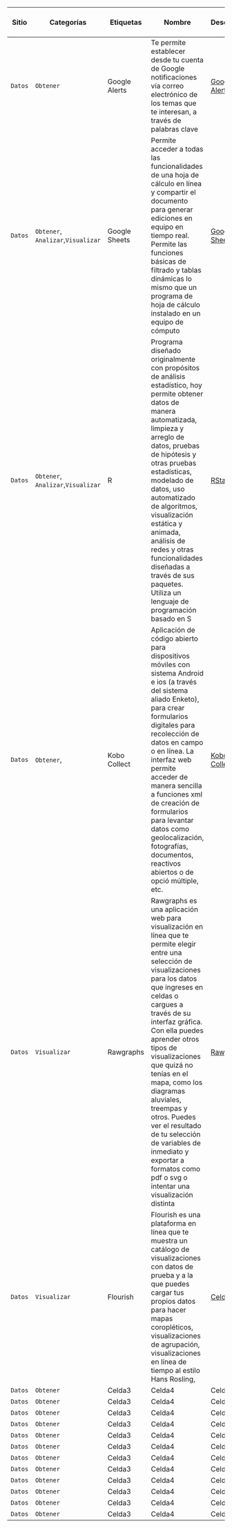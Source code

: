 Sitio | Categorías | Etiquetas | Nombre | Descripción | Enlace | Fecha de revisión  | Revisor/a  
------------ | ------------- | ------------- | ------------- | ------------- | ------------- | ------------- | ------------- |
`Datos` | `Obtener`  | Google Alerts | Te permite establecer desde tu cuenta de Google notificaciones vía correo electrónico de los temas que te interesan, a través de palabras clave  | [Google Alerts](https://www.google.com/alerts) | Celda6 | Celda7
`Datos` | `Obtener`, `Analizar`,`Visualizar` | Google Sheets | Permite acceder a todas las funcionalidades de una hoja de cálculo en línea y compartir el documento para generar ediciones en equipo en tiempo real. Permite las funciones básicas de filtrado y tablas dinámicas lo mismo que un programa de hoja de cálculo instalado en un equipo de cómputo| [Google Sheets](https://docs.google.com/spreadsheets/) | Celda6 | Celda7
`Datos` | `Obtener`, `Analizar`,`Visualizar` | R | Programa diseñado originalmente con propósitos de análisis estadístico, hoy permite obtener datos de manera automatizada, limpieza y arreglo de datos, pruebas de hipótesis y otras pruebas estadísticas, modelado de datos, uso automatizado de algoritmos, visualización estática y animada, análisis de redes y otras funcionalidades diseñadas a través de sus paquetes. Utiliza un lenguaje de programación basado en S| [RStats](https://www.r-project.org/) | Celda6 | Celda7
`Datos` | `Obtener`,| Kobo Collect | Aplicación de código abierto para dispositivos móviles con sistema Android e ios (a través del sistema aliado Enketo), para crear formularios digitales para recolección de datos en campo o en línea. La interfaz web permite acceder de manera sencilla a funciones xml de creación de formularios para levantar datos como geolocalización, fotografías, documentos, reactivos abiertos o de opció múltiple, etc.| [Kobo Collect](https://socialtic.org/wp-content/uploads/2018/09/Guia_levantamiento_de_datos_con_moviles.pdf) | Celda6 | Celda7
`Datos` | `Visualizar` | Rawgraphs | Rawgraphs es una aplicación web para visualización en línea que te permite elegir entre una selección de visualizaciones para los datos que ingreses en celdas o cargues a través de su interfaz gráfica. Con ella puedes aprender otros tipos de visualizaciones que quizá no tenías en el mapa, como los diagramas aluviales, treempas y otros. Puedes ver el resultado de tu selección de variables de inmediato y exportar a formatos como pdf o svg o intentar una visualización distinta | [Rawgraphs](https://rawgraphs.io/) | Celda6 | Celda7
`Datos` | `Visualizar` | Flourish | Flourish es una plataforma en línea que te muestra un catálogo de visualizaciones con datos de prueba y a la que puedes cargar tus propios datos para hacer mapas coropléticos, visualizaciones de agrupación, visualizaciones en línea de tiempo al estilo Hans Rosling,  | [Celda5](celda5.com) | Celda6 | Celda7
`Datos` | `Obtener` | Celda3 | Celda4 | Celda5 | [Celda6](celda6.com) | Celda7 | Celda8 |
`Datos` | `Obtener` | Celda3 | Celda4 | Celda5 | [Celda6](celda6.com) | Celda7 | Celda8 |
`Datos` | `Obtener` | Celda3 | Celda4 | Celda5 | [Celda6](celda6.com) | Celda7 | Celda8 |
`Datos` | `Obtener` | Celda3 | Celda4 | Celda5 | [Celda6](celda6.com) | Celda7 | Celda8 |
`Datos` | `Obtener` | Celda3 | Celda4 | Celda5 | [Celda6](celda6.com) | Celda7 | Celda8 |
`Datos` | `Obtener` | Celda3 | Celda4 | Celda5 | [Celda6](celda6.com) | Celda7 | Celda8 |
`Datos` | `Obtener` | Celda3 | Celda4 | Celda5 | [Celda6](celda6.com) | Celda7 | Celda8 |
`Datos` | `Obtener` | Celda3 | Celda4 | Celda5 | [Celda6](celda6.com) | Celda7 | Celda8 |
`Datos` | `Obtener` | Celda3 | Celda4 | Celda5 | [Celda6](celda6.com) | Celda7 | Celda8 |
`Datos` | `Obtener` | Celda3 | Celda4 | Celda5 | [Celda6](celda6.com) | Celda7 | Celda8 |
`Datos` | `Obtener` | Celda3 | Celda4 | Celda5 | [Celda6](celda6.com) | Celda7 | Celda8 |
`Datos` | `Obtener` | Celda3 | Celda4 | Celda5 | [Celda6](celda6.com) | Celda7 | Celda8 |
